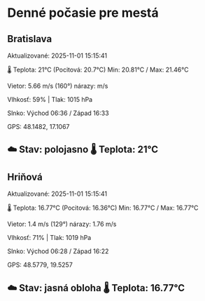 ﻿# Denné počasie pre mestá

## Bratislava
Aktualizované: 2025-11-01 15:15:41

🌡️ Teplota: 21°C 
(Pocitová: 20.7°C)
Min: 20.81°C / Max: 21.46°C

Vietor: 5.66 m/s    (160°) 
nárazy:  m/s

Vlhkosť: 59% | Tlak: 1015 hPa

Slnko: Východ 06:36 / Západ 16:33

GPS: 48.1482, 17.1067

☁️ Stav: polojasno        🌡️ Teplota: 21°C
---

## Hriňová
Aktualizované: 2025-11-01 15:15:41

🌡️ Teplota: 16.77°C 
(Pocitová: 16.36°C)
Min: 16.77°C / Max: 16.77°C

Vietor: 1.4 m/s (129°)
nárazy: 1.76 m/s

Vlhkosť: 71% | Tlak: 1019 hPa

Slnko: Východ 06:28 / Západ 16:22

GPS: 48.5779, 19.5257

☁️ Stav: jasná obloha        🌡️ Teplota: 16.77°C
---
